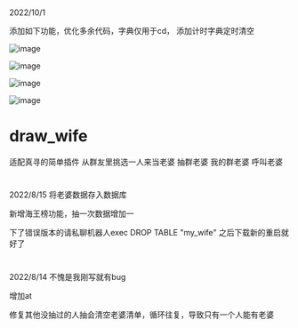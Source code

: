 #
2022/10/1

添加如下功能，优化多余代码，字典仅用于cd， 添加计时字典定时清空

![image](https://user-images.githubusercontent.com/94435821/193413296-9fd040cd-a9bf-48de-8ee7-b1a186fa72a2.png)

![image](https://user-images.githubusercontent.com/94435821/193413326-9a4efa63-985f-4ff0-8255-a0656f25f8a2.png)

![image](https://user-images.githubusercontent.com/94435821/193413360-7e2315fd-882d-4025-8f0d-187b1424ecce.png)

![image](https://user-images.githubusercontent.com/94435821/193413416-17d968a4-7d80-493b-b312-08e93f89ec61.png)


# draw_wife
适配真寻的简单插件
从群友里挑选一人来当老婆
抽群老婆 我的群老婆 呼叫老婆
#
2022/8/15
将老婆数据存入数据库

新增海王榜功能，抽一次数据增加一

下了错误版本的请私聊机器人exec DROP TABLE "my_wife" 之后下载新的重启就好了

#
2022/8/14
不愧是我刚写就有bug

增加at

修复其他没抽过的人抽会清空老婆清单，循环往复，导致只有一个人能有老婆
